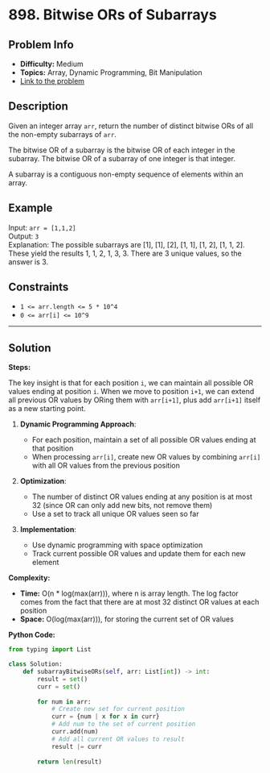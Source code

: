 # 898. Bitwise ORs of Subarrays

## Problem Info

- **Difficulty:** Medium
- **Topics:** Array, Dynamic Programming, Bit Manipulation
- [Link to the problem](https://leetcode.com/problems/bitwise-ors-of-subarrays/)

## Description

Given an integer array `arr`, return the number of distinct bitwise ORs of all the non-empty subarrays of `arr`.

The bitwise OR of a subarray is the bitwise OR of each integer in the subarray. The bitwise OR of a subarray of one integer is that integer.

A subarray is a contiguous non-empty sequence of elements within an array.

## Example

Input: `arr = [1,1,2]`  
Output: `3`  
Explanation: The possible subarrays are [1], [1], [2], [1, 1], [1, 2], [1, 1, 2]. These yield the results 1, 1, 2, 1, 3, 3. There are 3 unique values, so the answer is 3.


## Constraints

- `1 <= arr.length <= 5 * 10^4`
- `0 <= arr[i] <= 10^9`

---

## Solution

**Steps:**

The key insight is that for each position `i`, we can maintain all possible OR values ending at position `i`. When we move to position `i+1`, we can extend all previous OR values by ORing them with `arr[i+1]`, plus add `arr[i+1]` itself as a new starting point.

1. **Dynamic Programming Approach**:
   - For each position, maintain a set of all possible OR values ending at that position
   - When processing `arr[i]`, create new OR values by combining `arr[i]` with all OR values from the previous position

2. **Optimization**:
   - The number of distinct OR values ending at any position is at most 32 (since OR can only add new bits, not remove them)
   - Use a set to track all unique OR values seen so far

3. **Implementation**:
   - Use dynamic programming with space optimization
   - Track current possible OR values and update them for each new element

**Complexity:**  

- **Time:** O(n * log(max(arr))), where n is array length. The log factor comes from the fact that there are at most 32 distinct OR values at each position
- **Space:** O(log(max(arr))), for storing the current set of OR values

**Python Code:**

```python
from typing import List

class Solution:
    def subarrayBitwiseORs(self, arr: List[int]) -> int:
        result = set()
        curr = set()
        
        for num in arr:
            # Create new set for current position
            curr = {num | x for x in curr}
            # Add num to the set of current position
            curr.add(num)
            # Add all current OR values to result
            result |= curr
        
        return len(result)
```